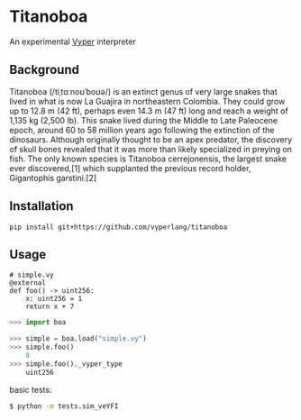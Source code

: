 # Titanoboa

An experimental [Vyper](https://github.com/vyperlang/vyper) interpreter

## Background

Titanoboa (/tiˌtɑːnoʊˈboʊə/) is an extinct genus of very large snakes that lived in what is now La Guajira in northeastern Colombia. They could grow up to 12.8 m (42 ft), perhaps even 14.3 m (47 ft) long and reach a weight of 1,135 kg (2,500 lb). This snake lived during the Middle to Late Paleocene epoch, around 60 to 58 million years ago following the extinction of the dinosaurs. Although originally thought to be an apex predator, the discovery of skull bones revealed that it was more than likely specialized in preying on fish. The only known species is Titanoboa cerrejonensis, the largest snake ever discovered,[1] which supplanted the previous record holder, Gigantophis garstini.[2]

## Installation
```
pip install git+https://github.com/vyperlang/titanoboa
```

## Usage

```vyper
# simple.vy
@external
def foo() -> uint256:
    x: uint256 = 1
    return x + 7
```

```python
>>> import boa

>>> simple = boa.load("simple.vy")
>>> simple.foo()
    8
>>> simple.foo()._vyper_type
    uint256
```

basic tests:
```bash
$ python -m tests.sim_veYFI
```
